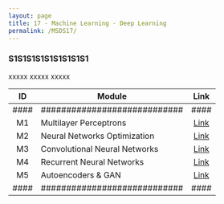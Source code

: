```yaml
---
layout: page
title: 17 - Machine Learning - Deep Learning
permalink: /MSDS17/
---
```


<h3>S1S1S1S1S1S1S1S1S1</h3>

xxxxx xxxxx xxxxx

| ID | Module                     |Link|
|:--:|----------------------------|:--:|
|####|############################|####|
| M1 | Multilayer Perceptrons       |[Link](/01-MSDS/MSDS15/M1/)|
| M2 | Neural Networks Optimization |[Link](/01-MSDS/MSDS15/M2/)|
| M3 | Convolutional Neural Networks|[Link](/01-MSDS/MSDS15/M3/)|
| M4 | Recurrent Neural Networks    |[Link](/01-MSDS/MSDS15/M4/)|
| M5 | Autoencoders & GAN           |[Link](/01-MSDS/MSDS15/M5/)|
|####|############################|####|
